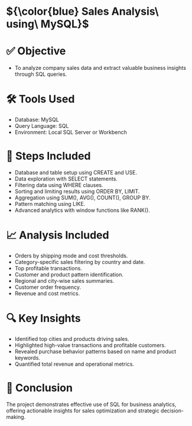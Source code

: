 # ${\color{blue} Sales Analysis\ using\ MySQL}$
# ✅ Objective
- To analyze company sales data and extract valuable business insights through SQL queries.

# 🛠 Tools Used
- Database: MySQL
- Query Language: SQL
- Environment: Local SQL Server or Workbench

# 🔄 Steps Included
- Database and table setup using CREATE and USE.
- Data exploration with SELECT statements.
- Filtering data using WHERE clauses.
- Sorting and limiting results using ORDER BY, LIMIT.
- Aggregation using SUM(), AVG(), COUNT(), GROUP BY.
- Pattern matching using LIKE.
- Advanced analytics with window functions like RANK().

# 📈 Analysis Included
- Orders by shipping mode and cost thresholds.
- Category-specific sales filtering by country and date.
- Top profitable transactions.
- Customer and product pattern identification.
- Regional and city-wise sales summaries.
- Customer order frequency.
- Revenue and cost metrics.

# 🔍 Key Insights
- Identified top cities and products driving sales.
- Highlighted high-value transactions and profitable customers.
- Revealed purchase behavior patterns based on name and product keywords.
- Quantified total revenue and operational metrics.

# 📌 Conclusion
The project demonstrates effective use of SQL for business analytics, offering actionable insights for sales optimization and strategic decision-making.

